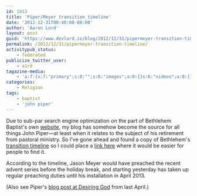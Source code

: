 ```yaml
---
id: 1813
title: 'Piper/Meyer transition timeline'
date: '2012-12-31T00:40:08-08:00'
author: 'Aaron Lord'
layout: post
guid: 'https://www.devlord.io/blog/2012/12/31/pipermeyer-transition-timeline/'
permalink: /2012/12/31/pipermeyer-transition-timeline/
activitypub_status:
    - federated
publicize_twitter_user:
    - a1rd
tagazine-media:
    - 'a:7:{s:7:"primary";s:0:"";s:6:"images";a:0:{}s:6:"videos";a:0:{}s:11:"image_count";i:0;s:6:"author";s:8:"28099389";s:7:"blog_id";s:8:"28571045";s:9:"mod_stamp";s:19:"2012-12-31 08:48:30";}'
categories:
    - Religion
tags:
    - baptist
    - 'john piper'
---
```


<p>Due to sub-par search engine optimization on the part of Bethlehem Baptist's own <a href="http://hopeingod.org">website</a>, my blog has somehow become the source for all things John Piper—at least when it relates to the subject of his retirement from pastoral ministry. So I've gone ahead and found a copy of Bethlehem's <a href="http://www.hopeingod.org/news-events/bethlehem-blogs/bethlehem-updates-blog/timeline-transition-pastor-preaching-vision">transition timeline</a> so I could place a <a href="http://www.hopeingod.org/news-events/bethlehem-blogs/bethlehem-updates-blog/timeline-transition-pastor-preaching-vision">link here</a> where it would be easier for people to find it.</p><p>According to the timeline, Jason Meyer would have preached the recent advent series before the holiday break, and starting yesterday has taken up regular preaching duties until his installation in April 2013.</p><p>(Also see Piper's <a href="http://www.desiringgod.org/blog/posts/my-future-at-desiring-god">blog post at Desiring God</a> from last April.)</p>
